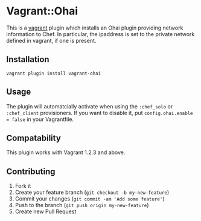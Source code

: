 # Vagrant::Ohai

This is a [vagrant](http://vagrantup.com) plugin which installs an Ohai plugin providing network information to Chef.
In particular, the ipaddress is set to the private network defined in vagrant, if one is present.

## Installation

    vagrant plugin install vagrant-ohai


## Usage

The plugin will automatcially activate when using the `:chef_solo` or `:chef_client` provisioners. If you want to disable it, put `config.ohai.enable = false` in your Vagrantfile.

## Compatability

This plugin works with Vagrant 1.2.3 and above.

## Contributing

1. Fork it
2. Create your feature branch (`git checkout -b my-new-feature`)
3. Commit your changes (`git commit -am 'Add some feature'`)
4. Push to the branch (`git push origin my-new-feature`)
5. Create new Pull Request
